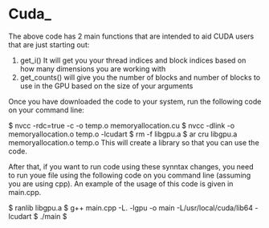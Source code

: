 # Cuda_

The above code has 2 main functions that are intended to aid CUDA users that are just starting out: 
1)  get_i() It will get you your thread indices and block indices based on how many dimensions you are working with
2)  get_counts() will give you the number of blocks and number of blocks to use in the GPU based on the size of your arguments

Once you have downloaded the code to your system, run the following code on your command line:

$ nvcc   -rdc=true -c -o temp.o memoryallocation.cu
$ nvcc -dlink -o memoryallocation.o temp.o -lcudart
$ rm -f libgpu.a
$ ar cru libgpu.a memoryallocation.o temp.o
This will create a library so that you can use the code. 

After that, if you want to run code using these synntax changes, you need to run youe file using the following code  on you command line (assuming you are using cpp). An example of the usage of this code is given in main.cpp.

$ ranlib libgpu.a
$ g++ main.cpp -L. -lgpu -o main -L/usr/local/cuda/lib64 -lcudart
$ ./main
$
